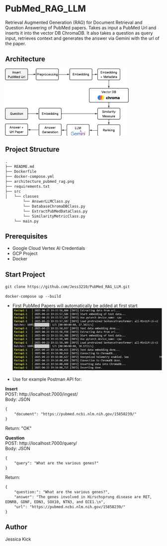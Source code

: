 # PubMed_RAG_LLM
Retrieval Augmented Generation (RAG) for Document Retrieval and Question Answering of PubMed papers. Takes as input a PubMed Url and inserts it into the vector DB ChromaDB. It also takes a question as query input, retrieves context and generates the answer via Gemini with the url of the paper. 

## Architecture
![Architektur System](architecture_pubmed_rag.png)

## Project Structure
```
.
├── README.md
├── Dockerfile
├── docker-compose.yml
├── architecture_pubmed_rag.png
├── requirements.txt
├── src
│   └── classes
        └── AnswerLLMClass.py
        └── DatabaseChromaDBClass.py
        └── ExtractPubMedDataClass.py
        └── SimilarityMetricClass.py
    └── main.py
```
## Prerequisites
* Google Cloud Vertex AI Credentials
* GCP Project
* Docker

## Start Project
`git clone https://github.com/Jess3210/PubMed_RAG_LLM.git`

`docker-compose up --build`

* First PubMed Papers will automatically be added at first start
![Start Insert](start_insert.JPG)

* Use for example Postman API for:
  
**Insert** <br>
POST: http://localhost:7000/ingest/ <br>
Body: JSON
```
{
    "document": "https://pubmed.ncbi.nlm.nih.gov/15858239/"
}
```
Return: "OK"

**Question** <br>
POST: http://localhost:7000/query/ <br>
Body: JSON
```
{
    "query": "What are the various genes?"
}
```
Return:
```
{
    "question:": "What are the various genes?",
    "answer": "The genes involved in Hirschsprung disease are RET, EDNRB, GDNF, EDN3, SOX10, NTN3, and ECE1.\n",
    "url": "https://pubmed.ncbi.nlm.nih.gov/15858239/"
}
```
## Author <br>
Jessica Kick
